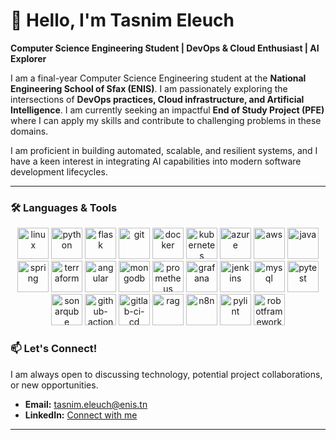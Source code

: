 # 👋 Hello, I'm Tasnim Eleuch

**Computer Science Engineering Student | DevOps & Cloud Enthusiast | AI Explorer**

I am a final-year Computer Science Engineering student at the **National Engineering School of Sfax (ENIS)**. I am passionately exploring the intersections of **DevOps practices, Cloud infrastructure, and Artificial Intelligence**. I am currently seeking an impactful **End of Study Project (PFE)** where I can apply my skills and contribute to challenging problems in these domains.

I am proficient in building automated, scalable, and resilient systems, and I have a keen interest in integrating AI capabilities into modern software development lifecycles.

---

### 🛠️ Languages & Tools
<p align="center"> <!-- Linux --> <img src="https://cdn.jsdelivr.net/gh/devicons/devicon/icons/linux/linux-original.svg" alt="linux" width="50" height="50" /> <!-- Python --> <img src="https://cdn.jsdelivr.net/gh/devicons/devicon/icons/python/python-original.svg" alt="python" width="50" height="50" /> <!-- Flask --> <img src="https://cdn.jsdelivr.net/gh/devicons/devicon/icons/flask/flask-original.svg" alt="flask" width="50" height="50" /> <!-- Git --> <img src="https://cdn.jsdelivr.net/gh/devicons/devicon/icons/git/git-original.svg" alt="git" width="50" height="50" /> <!-- Docker --> <img src="https://cdn.jsdelivr.net/gh/devicons/devicon/icons/docker/docker-original.svg" alt="docker" width="50" height="50" /> <!-- Kubernetes --> <img src="https://cdn.jsdelivr.net/gh/devicons/devicon/icons/kubernetes/kubernetes-plain.svg" alt="kubernetes" width="50" height="50" /> <!-- Azure --> <img src="https://cdn.jsdelivr.net/gh/devicons/devicon/icons/azure/azure-original.svg" alt="azure" width="50" height="50" /> <!-- AWS --> <img src="https://cdn.jsdelivr.net/gh/devicons/devicon/icons/amazonwebservices/amazonwebservices-original.svg" alt="aws" width="50" height="50" /> <!-- Java --> <img src="https://cdn.jsdelivr.net/gh/devicons/devicon/icons/java/java-original.svg" alt="java" width="50" height="50" /> <!-- Spring --> <img src="https://cdn.jsdelivr.net/gh/devicons/devicon/icons/spring/spring-original.svg" alt="spring" width="50" height="50" /> <!-- Terraform --> <img src="https://cdn.jsdelivr.net/gh/devicons/devicon/icons/terraform/terraform-original.svg" alt="terraform" width="50" height="50" /> <!-- Angular --> <img src="https://cdn.jsdelivr.net/gh/devicons/devicon/icons/angularjs/angularjs-original.svg" alt="angular" width="50" height="50" /> <!-- MongoDB --> <img src="https://cdn.jsdelivr.net/gh/devicons/devicon/icons/mongodb/mongodb-original.svg" alt="mongodb" width="50" height="50" /> <!-- Prometheus --> <img src="https://cdn.jsdelivr.net/gh/devicons/devicon/icons/prometheus/prometheus-original.svg" alt="prometheus" width="50" height="50" /> <!-- Grafana --> <img src="https://cdn.jsdelivr.net/gh/devicons/devicon/icons/grafana/grafana-original.svg" alt="grafana" width="50" height="50" /> <!-- Jenkins --> <img src="https://cdn.jsdelivr.net/gh/devicons/devicon/icons/jenkins/jenkins-original.svg" alt="jenkins" width="50" height="50" /> <!-- MySQL --> <img src="https://cdn.jsdelivr.net/gh/devicons/devicon/icons/mysql/mysql-original.svg" alt="mysql" width="50" height="50" /> <!-- Pytest --> <img src="https://cdn.jsdelivr.net/gh/devicons/devicon/icons/pytest/pytest-original.svg" alt="pytest" width="50" height="50" /> <!-- SonarQube --> <img src="https://cdn.jsdelivr.net/gh/devicons/devicon/icons/sonarqube/sonarqube-original.svg" alt="sonarqube" width="50" height="50" /> <!-- GitHub Actions --> <img src="https://github.githubassets.com/images/modules/site/features/actions-icon-actions.svg" alt="github-actions" width="50" height="50" /> <!-- GitLab CI/CD --> <img src="https://cdn.jsdelivr.net/gh/devicons/devicon/icons/gitlab/gitlab-original.svg" alt="gitlab-ci-cd" width="50" height="50" /> <!-- RAG --> <img src="https://img.icons8.com/color/48/000000/artificial-intelligence.png" alt="rag" width="50" height="50" /> <!-- n8n --> <img src="https://avatars.githubusercontent.com/u/1471768?s=48&v=4" alt="n8n" width="50" height="50" /> <!-- Pylint --> <img src="https://raw.githubusercontent.com/PyCQA/pylint/main/doc/logo.png" alt="pylint" width="50" height="50" /> <!-- Robot Framework --> <img src="https://robotframework.org/img/robot_framework_logo.png" alt="robotframework" width="50" height="50" /> </p>

### 📫 Let's Connect!

I am always open to discussing technology, potential project collaborations, or new opportunities.

- **Email:** [tasnim.eleuch@enis.tn](mailto:tasnim.eleuch@enis.tn)
- **LinkedIn:** [Connect with me](https://www.linkedin.com/in/tasnim-elleuch-6043a629a/) 

---
